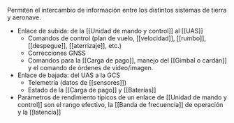 Permiten el intercambio de información entre los distintos sistemas de tierra y aeronave.

- Enlace de subida: de la [[Unidad de mando y control]] al [[UAS]]
	- Comandos de control (plan de vuelo, [[velocidad]], [[rumbo]], [[despegue]], [[aterrizaje]], etc.)
	- Correcciones GNSS
	- Comandos para la [[Carga de pago]], manejo del [[Gimbal o cardán]] y el comando de órdenes de video/imagen.
- Enlace de bajada: del UAS a la GCS
	- Telemetría (datos de [[sensores]])
	- Estado de la [[Carga de pago]] y [[Baterías]]
- Parámetros de rendimiento típicos de un enlace de [[Unidad de mando y control]] son el rango efectivo, la [[Banda de frecuencia]] de operación y la [[latencia]]